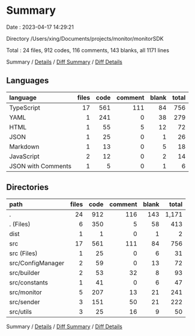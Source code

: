 # Summary

Date : 2023-04-17 14:29:21

Directory /Users/xing/Documents/projects/monitor/monitorSDK

Total : 24 files,  912 codes, 116 comments, 143 blanks, all 1171 lines

Summary / [Details](details.md) / [Diff Summary](diff.md) / [Diff Details](diff-details.md)

## Languages
| language | files | code | comment | blank | total |
| :--- | ---: | ---: | ---: | ---: | ---: |
| TypeScript | 17 | 561 | 111 | 84 | 756 |
| YAML | 1 | 241 | 0 | 38 | 279 |
| HTML | 1 | 55 | 5 | 12 | 72 |
| JSON | 1 | 25 | 0 | 1 | 26 |
| Markdown | 1 | 13 | 0 | 5 | 18 |
| JavaScript | 2 | 12 | 0 | 2 | 14 |
| JSON with Comments | 1 | 5 | 0 | 1 | 6 |

## Directories
| path | files | code | comment | blank | total |
| :--- | ---: | ---: | ---: | ---: | ---: |
| . | 24 | 912 | 116 | 143 | 1,171 |
| . (Files) | 6 | 350 | 5 | 58 | 413 |
| dist | 1 | 1 | 0 | 1 | 2 |
| src | 17 | 561 | 111 | 84 | 756 |
| src (Files) | 1 | 25 | 0 | 6 | 31 |
| src/ConfigManager | 2 | 59 | 0 | 13 | 72 |
| src/builder | 2 | 53 | 32 | 8 | 93 |
| src/constants | 1 | 41 | 0 | 6 | 47 |
| src/monitor | 5 | 207 | 13 | 21 | 241 |
| src/sender | 3 | 151 | 50 | 21 | 222 |
| src/utils | 3 | 25 | 16 | 9 | 50 |

Summary / [Details](details.md) / [Diff Summary](diff.md) / [Diff Details](diff-details.md)